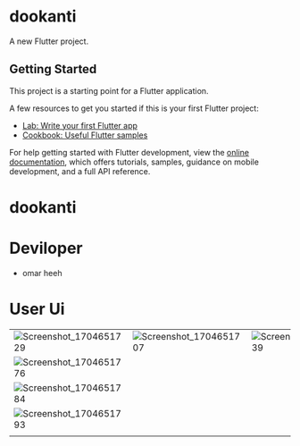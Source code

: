 # dookanti

A new Flutter project.

## Getting Started

This project is a starting point for a Flutter application.

A few resources to get you started if this is your first Flutter project:

- [Lab: Write your first Flutter app](https://docs.flutter.dev/get-started/codelab)
- [Cookbook: Useful Flutter samples](https://docs.flutter.dev/cookbook)

For help getting started with Flutter development, view the
[online documentation](https://docs.flutter.dev/), which offers tutorials,
samples, guidance on mobile development, and a full API reference.
# dookanti


# Deviloper
- omar heeh

# User Ui

|   |   |   |   |   |
|---|---|---|---|---|
| ![Screenshot_1704651729](https://github.com/omarheeh/dookanti/assets/67519670/ccc51547-8d0e-433e-aa4b-a4322b14625e)|  ![Screenshot_1704651707](https://github.com/omarheeh/dookanti/assets/67519670/a44c5a5b-6a77-41d0-988c-5c59907719bd) | ![Screenshot_1704651739](https://github.com/omarheeh/dookanti/assets/67519670/4bd93a51-7a4f-49fa-a3ed-01974956dd02) |  ![Screenshot_1704651743](https://github.com/omarheeh/dookanti/assets/67519670/57c97711-153f-44f2-a70b-61644e1f3694)|  ![Screenshot_1704651770](https://github.com/omarheeh/dookanti/assets/67519670/c7d9ab46-7b35-4ad1-8af3-115ae9f9c1d4)|
|  ![Screenshot_1704651776](https://github.com/omarheeh/dookanti/assets/67519670/2cc7641a-0eb2-4437-b0b3-1f60b354f8d9)
 |  ![Screenshot_1704651784](https://github.com/omarheeh/dookanti/assets/67519670/4b04d81f-acf9-4794-a874-9230dffb97b0)
 |  ![Screenshot_1704651793](https://github.com/omarheeh/dookanti/assets/67519670/040bbd80-759b-4f5c-be4b-fe6812190a72)
 |   |   |
